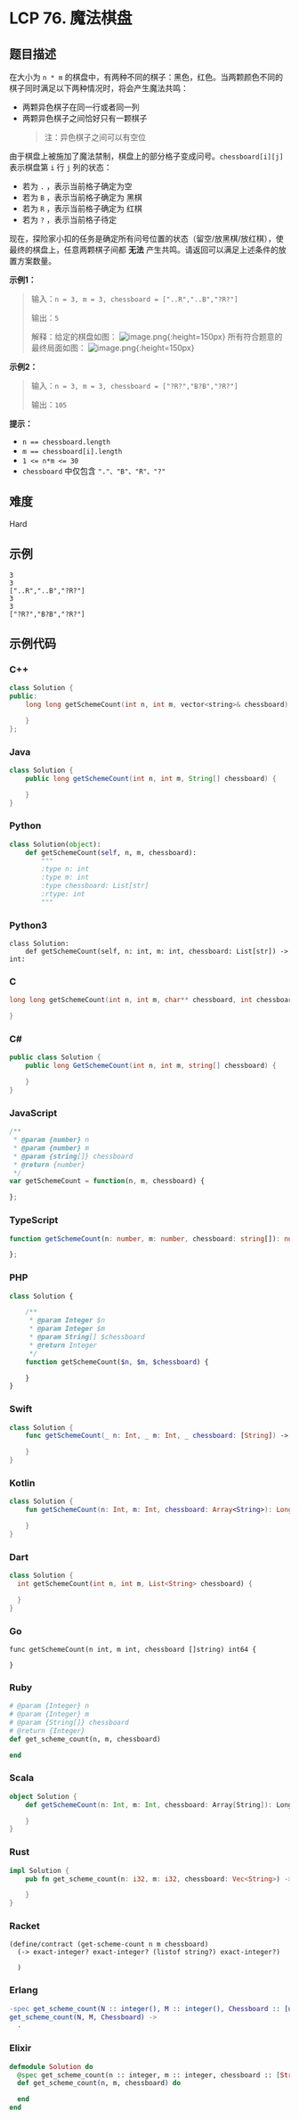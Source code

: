 # LCP 76. 魔法棋盘

## 题目描述

在大小为 `n * m` 的棋盘中，有两种不同的棋子：黑色，红色。当两颗颜色不同的棋子同时满足以下两种情况时，将会产生魔法共鸣：
- 两颗异色棋子在同一行或者同一列
- 两颗异色棋子之间恰好只有一颗棋子
    > 注：异色棋子之间可以有空位

由于棋盘上被施加了魔法禁制，棋盘上的部分格子变成问号。`chessboard[i][j]` 表示棋盘第 `i` 行 `j` 列的状态：
- 若为 `.` ，表示当前格子确定为空
- 若为 `B` ，表示当前格子确定为 黑棋
- 若为 `R` ，表示当前格子确定为 红棋
- 若为 `?` ，表示当前格子待定

现在，探险家小扣的任务是确定所有问号位置的状态（留空/放黑棋/放红棋），使最终的棋盘上，任意两颗棋子间都 **无法** 产生共鸣。请返回可以满足上述条件的放置方案数量。

**示例1：**
> 输入：`n = 3, m = 3, chessboard = ["..R","..B","?R?"]`
>
> 输出：`5`
>
> 解释：给定的棋盘如图：
>![image.png](https://pic.leetcode.cn/1681714583-unbRox-image.png){:height=150px}
> 所有符合题意的最终局面如图：
>![image.png](https://pic.leetcode.cn/1681714596-beaOHK-image.png){:height=150px}

**示例2：**
> 输入：`n = 3, m = 3, chessboard = ["?R?","B?B","?R?"]`
>
> 输出：`105`

**提示：**
- `n == chessboard.length`
- `m == chessboard[i].length`
- `1 <= n*m <= 30`
- `chessboard` 中仅包含 `"."、"B"、"R"、"?"`

## 难度

Hard

## 示例

```
3
3
["..R","..B","?R?"]
3
3
["?R?","B?B","?R?"]
```

## 示例代码

### C++

```cpp
class Solution {
public:
    long long getSchemeCount(int n, int m, vector<string>& chessboard) {

    }
};
```

### Java

```java
class Solution {
    public long getSchemeCount(int n, int m, String[] chessboard) {

    }
}
```

### Python

```python
class Solution(object):
    def getSchemeCount(self, n, m, chessboard):
        """
        :type n: int
        :type m: int
        :type chessboard: List[str]
        :rtype: int
        """
```

### Python3

```python3
class Solution:
    def getSchemeCount(self, n: int, m: int, chessboard: List[str]) -> int:
```

### C

```c
long long getSchemeCount(int n, int m, char** chessboard, int chessboardSize){

}
```

### C#

```csharp
public class Solution {
    public long GetSchemeCount(int n, int m, string[] chessboard) {

    }
}
```

### JavaScript

```javascript
/**
 * @param {number} n
 * @param {number} m
 * @param {string[]} chessboard
 * @return {number}
 */
var getSchemeCount = function(n, m, chessboard) {

};
```

### TypeScript

```typescript
function getSchemeCount(n: number, m: number, chessboard: string[]): number {

};
```

### PHP

```php
class Solution {

    /**
     * @param Integer $n
     * @param Integer $m
     * @param String[] $chessboard
     * @return Integer
     */
    function getSchemeCount($n, $m, $chessboard) {

    }
}
```

### Swift

```swift
class Solution {
    func getSchemeCount(_ n: Int, _ m: Int, _ chessboard: [String]) -> Int {

    }
}
```

### Kotlin

```kotlin
class Solution {
    fun getSchemeCount(n: Int, m: Int, chessboard: Array<String>): Long {

    }
}
```

### Dart

```dart
class Solution {
  int getSchemeCount(int n, int m, List<String> chessboard) {

  }
}
```

### Go

```golang
func getSchemeCount(n int, m int, chessboard []string) int64 {

}
```

### Ruby

```ruby
# @param {Integer} n
# @param {Integer} m
# @param {String[]} chessboard
# @return {Integer}
def get_scheme_count(n, m, chessboard)

end
```

### Scala

```scala
object Solution {
    def getSchemeCount(n: Int, m: Int, chessboard: Array[String]): Long = {

    }
}
```

### Rust

```rust
impl Solution {
    pub fn get_scheme_count(n: i32, m: i32, chessboard: Vec<String>) -> i64 {

    }
}
```

### Racket

```racket
(define/contract (get-scheme-count n m chessboard)
  (-> exact-integer? exact-integer? (listof string?) exact-integer?)

  )
```

### Erlang

```erlang
-spec get_scheme_count(N :: integer(), M :: integer(), Chessboard :: [unicode:unicode_binary()]) -> integer().
get_scheme_count(N, M, Chessboard) ->
  .
```

### Elixir

```elixir
defmodule Solution do
  @spec get_scheme_count(n :: integer, m :: integer, chessboard :: [String.t]) :: integer
  def get_scheme_count(n, m, chessboard) do

  end
end
```

